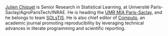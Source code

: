 
<br/>

[Julien Chiquet](https://jchiquet.github.io) is Senior Research in Statistical Learning, at Université Paris-Saclay/AgroParisTech/INRAE. He is heading the [UMR MIA Paris-Saclay](https://mia-ps.inrae.fr/), and he belongs to team [SOLsTIS](https://mia-ps.inrae.fr/solstis). He is also chief editor of [Computo](https://computo.sfds.fr), an academic journal promoting reproducibility  by leveraging technical advances in literate programming and scientific reporting.

<a href="https://orcid.org/0000-0002-3629-3429" title="ORCID"><i class="ai ai-orcid"></i></a>
<a href="https://scholar.google.com/citations?user=FM2gRsYAAAAJ" title="Google Scholar"><i class="ai ai-google-scholar"></i></a>
<a href="https://github.com/jchiquet" title="GitHub"><i class="fab fa-github"></i></a>
<a rel="me" href="https://mastodon.xyz/@computo@mathstodon.xyz" title="Mastodon"><i class="fab fa-mastodon"></i></a>
<a href="https://jchiquet.github.io" title="Work"><i class="fas fa-briefcase"></i></a>

